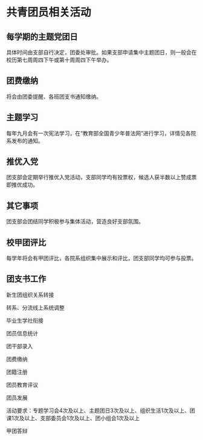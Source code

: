 # 共青团员相关活动

## 每学期的主题党团日

具体时间由支部自行决定，团委处审批。如果支部申请集中主题团日，则一般会在校历第七周周四下午或第十周周四下午举办。

## 团费缴纳

将会由团委提醒、各班团支书通知缴纳。

## 主题学习

每年九月会有一次宪法学习，在“教育部全国青少年普法网”进行学习，详情见各院系发布的通知。

## 推优入党

团支部会定期举行推优入党活动，支部同学均有投票权，候选人获半数以上赞成票即推优成功。

## 其它事项

团支部会团结同学积极参与集体活动，营造良好支部氛围。

## 校甲团评比

每学年将会有甲团评比，各院系组织集中展示和评比，团支部同学均可参与投票。

## 团支书工作

新生团组织关系转接

转系、分流线上系统调整

毕业生学社衔接

团员信息统计

团干部录入

团费缴纳

团籍注册

团员教育评议

团员发展

活动要求：专题学习会4次及以上、主题团日3次及以上、组织生活1次及以上、团课1次及以上、支部委员会1次及以上、团小组会1次及以上

甲团答辩




